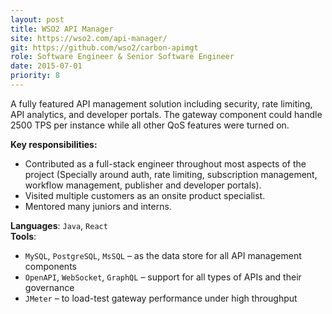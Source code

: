 ```yaml
---
layout: post
title: WSO2 API Manager
site: https://wso2.com/api-manager/
git: https://github.com/wso2/carbon-apimgt
role: Software Engineer & Senior Software Engineer
date: 2015-07-01
priority: 8
---
```


A fully featured API management solution including security, rate limiting, API analytics, and developer portals. The gateway component could handle 2500 TPS per instance while all other QoS features were turned on.

**Key responsibilities:**
- Contributed as a full-stack engineer throughout most aspects of the project (Specially around auth, rate limiting, subscription management, workflow management, publisher and developer portals).
- Visited multiple customers as an onsite product specialist. 
- Mentored many juniors and interns.

**Languages**: `Java`, `React`  
**Tools**:
  - `MySQL`, `PostgreSQL`, `MsSQL` – as the data store for all API management components  
  - `OpenAPI`, `WebSocket`, `GraphQL` – support for all types of APIs and their governance
  - `JMeter` – to load-test gateway performance under high throughput
